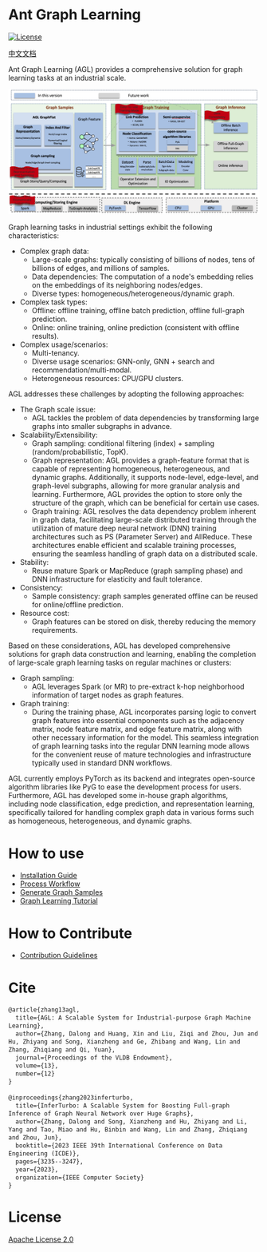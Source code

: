 # Ant Graph Learning

[![License](https://img.shields.io/badge/License-Apache%202.0-blue.svg)](./LICENSE)

[中文文档](./README_CN.md)

Ant Graph Learning (AGL) provides a comprehensive solution for graph learning tasks at an industrial scale.

[//]: # (<div align="center">)

[//]: # (<img src=./doc/core/architecture.png>)

[//]: # (<br>)

[//]: # (<b>Figure</b>: AGL Overall Architecture)

[//]: # (</div>)

![](doc/core/English/images/architecture_EN.png)

Graph learning tasks in industrial settings exhibit the following characteristics:

* Complex graph data:
    * Large-scale graphs: typically consisting of billions of nodes, tens of billions of edges, and millions of samples.
    * Data dependencies: The computation of a node's embedding relies on the embeddings of its neighboring nodes/edges.
    * Diverse types: homogeneous/heterogeneous/dynamic graph.
* Complex task types:
    * Offline: offline training, offline batch prediction, offline full-graph prediction.
    * Online: online training, online prediction (consistent with offline results).
* Complex usage/scenarios:
    * Multi-tenancy.
    * Diverse usage scenarios: GNN-only, GNN + search and recommendation/multi-modal.
    * Heterogeneous resources: CPU/GPU clusters.

AGL addresses these challenges by adopting the following approaches:

* The Graph scale issue:
    * AGL tackles the problem of data dependencies by transforming large graphs
      into smaller subgraphs in advance.
* Scalability/Extensibility:
    * Graph sampling: conditional filtering (index) + sampling (random/probabilistic, TopK).
    * Graph representation: AGL provides a graph-feature format that is capable of representing homogeneous,
      heterogeneous, and dynamic graphs. Additionally, it supports node-level, edge-level, and graph-level subgraphs,
      allowing for more granular analysis and learning. Furthermore, AGL provides the option to store only the structure
      of the graph,
      which can be beneficial for certain use cases.
    * Graph training: AGL resolves the data dependency problem inherent in graph data, facilitating
      large-scale distributed training through the utilization of mature deep neural network (DNN) training
      architectures such as PS (Parameter Server) and AllReduce. These architectures enable efficient and scalable
      training processes, ensuring the seamless handling of graph data on a distributed scale.
* Stability:
    * Reuse mature Spark or MapReduce (graph sampling phase) and DNN infrastructure for elasticity and fault tolerance.
* Consistency:
    * Sample consistency: graph samples generated offline can be reused for online/offline prediction.
* Resource cost:
    * Graph features can be stored on disk, thereby reducing the memory requirements.

Based on these considerations, AGL has developed comprehensive solutions for graph data construction and learning,
enabling the completion of large-scale graph learning tasks on regular machines or clusters:

* Graph sampling:
    * AGL leverages Spark (or MR) to pre-extract k-hop neighborhood information of target nodes as graph features.
* Graph training:
    * During the training phase, AGL incorporates parsing logic to convert graph features into essential components such
      as the adjacency matrix, node feature matrix, and edge feature matrix, along with other necessary information for
      the model. This seamless integration of graph learning tasks into the regular DNN learning mode allows for the
      convenient reuse of mature technologies and infrastructure typically used in standard DNN workflows.

AGL currently employs PyTorch as its backend and integrates open-source algorithm libraries like PyG to ease the
development process for users.
Furthermore, AGL has developed some in-house graph algorithms, including node classification, edge prediction, and
representation learning, specifically tailored for handling complex graph data in various forms such as homogeneous,
heterogeneous, and dynamic graphs.

# How to use

* [Installation Guide](doc/core/English/install_EN.md)
* [Process Workflow](doc/core/English/process_description_EN.md)
* [Generate Graph Samples](doc/core/English/sampler/0_data_preparation_EN.md)
* [Graph Learning Tutorial](doc/core/English/graph_learning_tutorial_EN.md)

# How to Contribute

* [Contribution Guidelines](doc/core/English/contribution_EN.md)

# Cite

```
@article{zhang13agl,
  title={AGL: A Scalable System for Industrial-purpose Graph Machine Learning},
  author={Zhang, Dalong and Huang, Xin and Liu, Ziqi and Zhou, Jun and Hu, Zhiyang and Song, Xianzheng and Ge, Zhibang and Wang, Lin and Zhang, Zhiqiang and Qi, Yuan},
  journal={Proceedings of the VLDB Endowment},
  volume={13},
  number={12}
}

@inproceedings{zhang2023inferturbo,
  title={InferTurbo: A Scalable System for Boosting Full-graph Inference of Graph Neural Network over Huge Graphs},
  author={Zhang, Dalong and Song, Xianzheng and Hu, Zhiyang and Li, Yang and Tao, Miao and Hu, Binbin and Wang, Lin and Zhang, Zhiqiang and Zhou, Jun},
  booktitle={2023 IEEE 39th International Conference on Data Engineering (ICDE)},
  pages={3235--3247},
  year={2023},
  organization={IEEE Computer Society}
}
```

# License

[Apache License 2.0](LICENSE)
